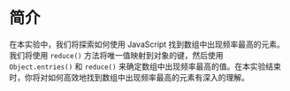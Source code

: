 # 简介

在本实验中，我们将探索如何使用 JavaScript 找到数组中出现频率最高的元素。我们将使用 `reduce()` 方法将唯一值映射到对象的键，然后使用 `Object.entries()` 和 `reduce()` 来确定数组中出现频率最高的值。在本实验结束时，你将对如何高效地找到数组中出现频率最高的元素有深入的理解。

